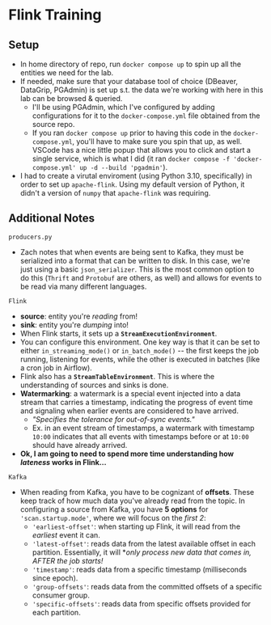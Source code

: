 # Flink Training

## Setup
- In home directory of repo, run `docker compose up` to spin up all the entities we need for the lab.
- If needed, make sure that your database tool of choice (DBeaver, DataGrip, PGAdmin) is set up s.t. the data we're working with here in this lab can be browsed & queried. 
    - I'll be using PGAdmin, which I've configured by adding configurations for it to the `docker-compose.yml` file obtained from the source repo. 
    - If you ran `docker compose up` prior to having this code in the `docker-compose.yml`, you'll have to make sure you spin that up, as well. VSCode has a nice little popup that allows you to click and start a single service, which is what I did (it ran `docker compose -f 'docker-compose.yml' up -d --build 'pgadmin'`).
- I had to create a virutal enviroment (using Python 3.10, specifically) in order to set up `apache-flink`. Using my default version of Python, it didn't a version of `numpy` that `apache-flink` was requiring.

## Additional Notes
`producers.py`
- Zach notes that when events are being sent to Kafka, they must be serialized into a format that can be written to disk. In this case, we're just using a basic `json_serializer`. This is the most common option to do this (`Thrift` and `Protobuf` are others, as well) and allows for events to be read via many different languages.

`Flink`
- **source**: entity you're *reading* from!
- **sink**: entity you're *dumping* into!
- When Flink starts, it sets up a **`StreamExecutionEnvironment`**. 
- You can configure this environment. One key way is that it can be set to either `in_streaming_mode()` or `in_batch_mode()` -- the first keeps the job running, listening for events, while the other is executed in batches (like a cron job in Airflow). 
- Flink also has a **`StreamTableEnvironment`**. This is where the understanding of sources and sinks is done.
- **Watermarking**: a watermark is a special event injected into a data stream that carries a timestamp, indicating the progress of event time and signaling when earlier events are considered to have arrived.
    - *"Specifies the tolerance for out-of-sync events."*
    - Ex. in an event stream of timestamps, a watermark with timestamp `10:00` indicates that all events with timestamps before or at `10:00` should have already arrived.
- **Ok, I am going to need to spend more time understanding how *lateness* works in Flink...**



`Kafka`
- When reading from Kafka, you have to be cognizant of **offsets**. These keep track of how much data you've already read from the topic. In configuring a source from Kafka, you have **5 options** for `'scan.startup.mode'`, where we will focus on the *first 2*:
    -  `'earliest-offset'`: when starting up Flink, it will read from the *earliest* event it can.
    - `'latest-offset'`: reads data from the latest available offset in each partition. Essentially, it will **only process new data that comes in, AFTER the job starts!*
    - `'timestamp'`: reads data from a specific timestamp (milliseconds since epoch).
    - `'group-offsets'`: reads data from the committed offsets of a specific consumer group.
    - `'specific-offsets'`: reads data from specific offsets provided for each partition.